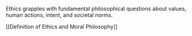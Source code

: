 Ethics grapples with fundamental philosophical questions about values, human actions, intent, and societal norms.

[[Definition of Ethics and Moral Philosophy]]